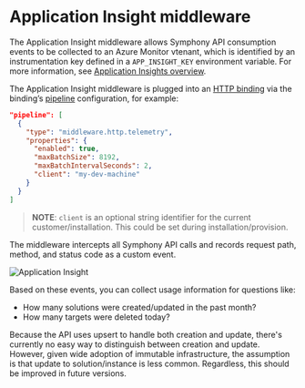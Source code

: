 # Application Insight middleware

The Application Insight middleware allows Symphony API consumption events to be collected to an Azure Monitor vtenant, which is identified by an instrumentation key defined in a `APP_INSIGHT_KEY` environment variable. For more information, see [Application Insights overview](https://learn.microsoft.com/azure/azure-monitor/app/app-insights-overview).

The Application Insight middleware is plugged into an [HTTP binding](../bindings/http-binding.md) via the binding’s [pipeline](../bindings/http-binding.md#pipeline) configuration, for example:

```json
"pipeline": [
  {
    "type": "middleware.http.telemetry",
    "properties": {
      "enabled": true,
      "maxBatchSize": 8192,
      "maxBatchIntervalSeconds": 2,
      "client": "my-dev-machine"
    }
  }
]
```

> **NOTE**: `client` is an optional string identifier for the current customer/installation. This could be set during installation/provision.

The middleware intercepts all Symphony API calls and records request path, method, and status code as a custom event.

![Application Insight](../images/app-insight.png)

Based on these events, you can collect usage information for questions like:

* How many solutions were created/updated in the past month?
* How many targets were deleted today?

Because the API uses upsert to handle both creation and update, there's currently no easy way to distinguish between creation and update. However, given wide adoption of immutable infrastructure, the assumption is that update to solution/instance is less common. Regardless, this should be improved in future versions.
